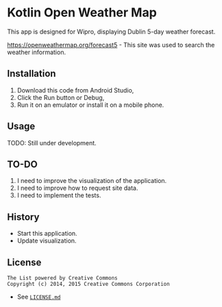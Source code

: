 # Kotlin Open Weather Map

This app is designed for Wipro, displaying Dublin 5-day weather forecast.

https://openweathermap.org/forecast5 - This site was used to search the weather information.

## Installation

1. Download this code from Android Studio, 
2. Click the Run button or Debug,
3. Run it on an emulator or install it on a mobile phone.

## Usage

TODO: Still under development.

## TO-DO

1. I need to improve the visualization of the application.
2. I need to improve how to request site data.
3. I need to implement the tests.

## History

- Start this application.
- Update visualization.

## License

    The List powered by Creative Commons
    Copyright (c) 2014, 2015 Creative Commons Corporation
* See [`LICENSE.md`](LICENSE.md)
